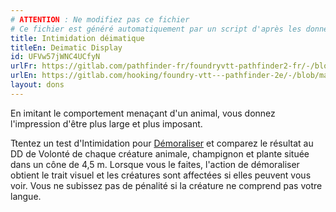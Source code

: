 ```yaml
---
# ATTENTION : Ne modifiez pas ce fichier
# Ce fichier est généré automatiquement par un script d'après les données du module Foundry VTT officiel et de sa traduction
title: Intimidation déimatique
titleEn: Deimatic Display
id: UFVw57jWNC4UCfyN
urlFr: https://gitlab.com/pathfinder-fr/foundryvtt-pathfinder2-fr/-/blob/master/data/feats/UFVw57jWNC4UCfyN.htm
urlEn: https://gitlab.com/hooking/foundry-vtt---pathfinder-2e/-/blob/master/packs/data/feats.db/deimatic-display.json
layout: dons
---
```

En imitant le comportement menaçant d'un animal, vous donnez l'impression d'être plus large et plus imposant.

Ttentez un test d'Intimidation pour [Démoraliser](../actions/démoraliser.md) et comparez le résultat au DD de Volonté de chaque créature animale, champignon et plante située dans un cône de 4,5 m. Lorsque vous le faites, l'action de démoraliser obtient le trait visuel et les créatures sont affectées si elles peuvent vous voir. Vous ne subissez pas de pénalité si la créature ne comprend pas votre langue.
